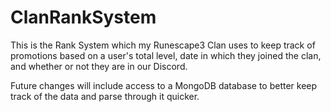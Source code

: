 # ClanRankSystem

This is the Rank System which my Runescape3 Clan uses to keep track of promotions based on a user's total level,
date in which they joined the clan, and whether or not they are in our Discord. 

Future changes will include access to a MongoDB database to better keep track of the data and parse through it
quicker.
